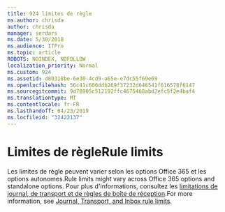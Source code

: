 ```yaml
---
title: 924 limites de règle
ms.author: chrisda
author: chrisda
manager: serdars
ms.date: 5/30/2018
ms.audience: ITPro
ms.topic: article
ROBOTS: NOINDEX, NOFOLLOW
localization_priority: Normal
ms.custom: 924
ms.assetid: d80318be-6e30-4cd9-a65e-e7dc55f69e69
ms.openlocfilehash: 56c41c606ddb269f37232d646541f616578f6147
ms.sourcegitcommit: 9d78905c512192ffc4675468abd2efc5f2e4baf4
ms.translationtype: MT
ms.contentlocale: fr-FR
ms.lasthandoff: 04/23/2019
ms.locfileid: "32422137"
---
```

# <a name="rule-limits"></a><span data-ttu-id="6597c-102">Limites de règle</span><span class="sxs-lookup"><span data-stu-id="6597c-102">Rule limits</span></span>

<span data-ttu-id="6597c-103">Les limites de règle peuvent varier selon les options Office 365 et les options autonomes.</span><span class="sxs-lookup"><span data-stu-id="6597c-103">Rule limits might vary across Office 365 options and standalone options.</span></span> <span data-ttu-id="6597c-104">Pour plus d'informations, consultez les [limitations de journal, de transport et de règles de boîte de réception](https://technet.microsoft.com/library/exchange-online-limits.aspx).</span><span class="sxs-lookup"><span data-stu-id="6597c-104">For more information, see [Journal, Transport, and Inbox rule limits](https://technet.microsoft.com/library/exchange-online-limits.aspx).</span></span>
